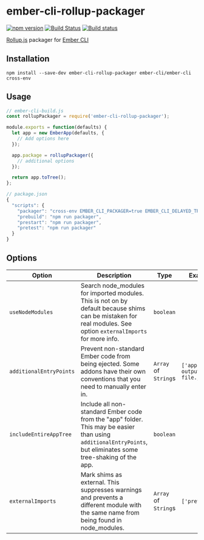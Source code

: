 # ember-cli-rollup-packager

[![npm version](https://badge.fury.io/js/ember-cli-rollup-packager.svg)](https://badge.fury.io/js/ember-cli-rollup-packager)
[![Build Status](https://travis-ci.org/kellyselden/ember-cli-rollup-packager.svg?branch=master)](https://travis-ci.org/kellyselden/ember-cli-rollup-packager)
[![Build status](https://ci.appveyor.com/api/projects/status/5pn7be6cvog1dg7e/branch/master?svg=true)](https://ci.appveyor.com/project/kellyselden/ember-cli-rollup-packager/branch/master)

[Rollup.js](https://rollupjs.org) packager for [Ember CLI](https://ember-cli.com)

## Installation

```
npm install --save-dev ember-cli-rollup-packager ember-cli/ember-cli cross-env
```

## Usage

```js
// ember-cli-build.js
const rollupPackager = require('ember-cli-rollup-packager');

module.exports = function(defaults) {
  let app = new EmberApp(defaults, {
    // Add options here
  });

  app.package = rollupPackager({
    // additional options
  });

  return app.toTree();
};
```

```js
// package.json
{
  "scripts": {
    "packager": "cross-env EMBER_CLI_PACKAGER=true EMBER_CLI_DELAYED_TRANSPILATION=true",
    "prebuild": "npm run packager",
    "prestart": "npm run packager",
    "pretest": "npm run packager"
  }
}
```

## Options

| Option | Description | Type | Examples | Default |
|---|---|---|---|---|
| `useNodeModules` | Search node_modules for imported modules. This is not on by default because shims can be mistaken for real modules. See option `externalImports` for more info. | `boolean` | | `false` |
| `additionalEntryPoints` | Prevent non-standard Ember code from being ejected. Some addons have their own conventions that you need to manually enter in. | `Array` of `String`s | `['app-tree-output/custom-file.js']` | `[]` |
| `includeEntireAppTree` | Include all non-standard Ember code from the "app" folder. This may be easier than using `additionalEntryPoints`, but eliminates some tree-shaking of the app. | `boolean` | | `false` |
| `externalImports` | Mark shims as external. This suppresses warnings and prevents a different module with the same name from being found in node_modules. | `Array` of `String`s | `['pretender']` | `[]` |
